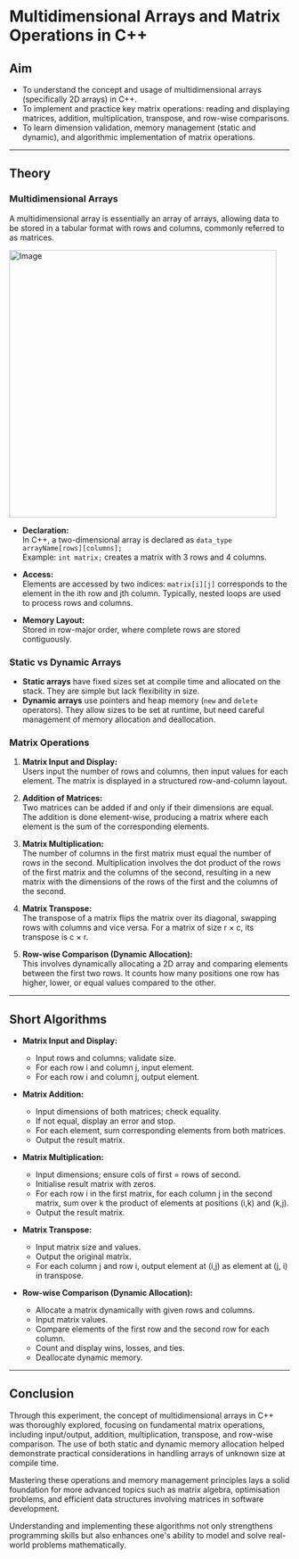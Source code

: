 # Multidimensional Arrays and Matrix Operations in C++ 

## Aim
- To understand the concept and usage of multidimensional arrays (specifically 2D arrays) in C++.
- To implement and practice key matrix operations: reading and displaying matrices, addition, multiplication, transpose, and row-wise comparisons.
- To learn dimension validation, memory management (static and dynamic), and algorithmic implementation of matrix operations.

***

## Theory

### Multidimensional Arrays
A multidimensional array is essentially an array of arrays, allowing data to be stored in a tabular format with rows and columns, commonly referred to as matrices.



<img width="480" height="480" alt="Image" src="https://github.com/user-attachments/assets/d013286e-8aa6-496f-986a-0c5bcc749994" />

- **Declaration:**  
  In C++, a two-dimensional array is declared as `data_type arrayName[rows][columns];`  
  Example: `int matrix;` creates a matrix with 3 rows and 4 columns.

- **Access:**  
  Elements are accessed by two indices: `matrix[i][j]` corresponds to the element in the ith row and jth column. Typically, nested loops are used to process rows and columns.

- **Memory Layout:**  
  Stored in row-major order, where complete rows are stored contiguously.

### Static vs Dynamic Arrays
- **Static arrays** have fixed sizes set at compile time and allocated on the stack. They are simple but lack flexibility in size.
- **Dynamic arrays** use pointers and heap memory (`new` and `delete` operators). They allow sizes to be set at runtime, but need careful management of memory allocation and deallocation.

### Matrix Operations

1. **Matrix Input and Display:**  
   Users input the number of rows and columns, then input values for each element. The matrix is displayed in a structured row-and-column layout.

2. **Addition of Matrices:**  
   Two matrices can be added if and only if their dimensions are equal. The addition is done element-wise, producing a matrix where each element is the sum of the corresponding elements.

3. **Matrix Multiplication:**  
   The number of columns in the first matrix must equal the number of rows in the second. Multiplication involves the dot product of the rows of the first matrix and the columns of the second, resulting in a new matrix with the dimensions of the rows of the first and the columns of the second.

4. **Matrix Transpose:**  
   The transpose of a matrix flips the matrix over its diagonal, swapping rows with columns and vice versa. For a matrix of size r × c, its transpose is c × r.

5. **Row-wise Comparison (Dynamic Allocation):**  
   This involves dynamically allocating a 2D array and comparing elements between the first two rows. It counts how many positions one row has higher, lower, or equal values compared to the other.

***

## Short Algorithms

- **Matrix Input and Display:**  
  - Input rows and columns; validate size.  
  - For each row i and column j, input element.  
  - For each row i and column j, output element.

- **Matrix Addition:**  
  - Input dimensions of both matrices; check equality.  
  - If not equal, display an error and stop.  
  - For each element, sum corresponding elements from both matrices.  
  - Output the result matrix.

- **Matrix Multiplication:**  
  - Input dimensions; ensure cols of first = rows of second.  
  - Initialise result matrix with zeros.  
  - For each row i in the first matrix, for each column j in the second matrix, sum over k the product of elements at positions (i,k) and (k,j).  
  - Output the result matrix.

- **Matrix Transpose:**  
  - Input matrix size and values.  
  - Output the original matrix.  
  - For each column j and row i, output element at (i,j) as element at (j, i) in transpose.

- **Row-wise Comparison (Dynamic Allocation):**  
  - Allocate a matrix dynamically with given rows and columns.  
  - Input matrix values.  
  - Compare elements of the first row and the second row for each column.  
  - Count and display wins, losses, and ties.  
  - Deallocate dynamic memory.

***

## Conclusion
Through this experiment, the concept of multidimensional arrays in C++ was thoroughly explored, focusing on fundamental matrix operations, including input/output, addition, multiplication, transpose, and row-wise comparison. The use of both static and dynamic memory allocation helped demonstrate practical considerations in handling arrays of unknown size at compile time.

Mastering these operations and memory management principles lays a solid foundation for more advanced topics such as matrix algebra, optimisation problems, and efficient data structures involving matrices in software development.

Understanding and implementing these algorithms not only strengthens programming skills but also enhances one's ability to model and solve real-world problems mathematically.
